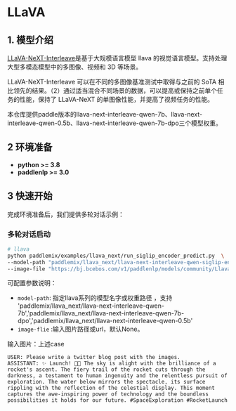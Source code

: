 # LLaVA

## 1. 模型介绍

[LLaVA-NeXT-Interleave](https://llava-vl.github.io/blog/2024-06-16-llava-next-interleave/)是基于大规模语言模型 llava 的视觉语言模型。支持处理大型多模态模型中的多图像、视频和 3D 等场景。

LLaVA-NeXT-Interleave 可以在不同的多图像基准测试中取得与之前的 SoTA 相比领先的结果。（2）通过适当混合不同场景的数据，可以提高或保持之前单个任务的性能，保持了 LLaVA-NeXT 的单图像性能，并提高了视频任务的性能。


本仓库提供paddle版本的llava-next-interleave-qwen-7b、llava-next-interleave-qwen-0.5b、llava-next-interleave-qwen-7b-dpo三个模型权重。


## 2 环境准备
- **python >= 3.8**
- **paddlenlp >= 3.0**

## 3 快速开始
完成环境准备后，我们提供多轮对话示例：

### 多轮对话启动
```bash
# llava
python paddlemix/examples/llava_next/run_siglip_encoder_predict.py  \
--model-path "paddlemix/llava_next/llava-next-interleave-qwen-siglip-encoder-7b" \
--image-file "https://bj.bcebos.com/v1/paddlenlp/models/community/Llava-Next/twitter3.jpeg https://bj.bcebos.com/v1/paddlenlp/models/community/Llava-Next/twitter4.jpeg" \
```
可配置参数说明：
  * `model-path`: 指定llava系列的模型名字或权重路径 ，支持 'paddlemix/llava_next/llava-next-interleave-qwen-7b','paddlemix/llava_next/llava-next-interleave-qwen-7b-dpo','paddlemix/llava_next/llava-next-interleave-qwen-0.5b'
  * `image-flie` :输入图片路径或url，默认None。



输入图片：上述case

```
USER: Please write a twitter blog post with the images.
ASSISTANT: ✨ Launch! 🚀✨ The sky is alight with the brilliance of a rocket's ascent. The fiery trail of the rocket cuts through the darkness, a testament to human ingenuity and the relentless pursuit of exploration. The water below mirrors the spectacle, its surface rippling with the reflection of the celestial display. This moment captures the awe-inspiring power of technology and the boundless possibilities it holds for our future. #SpaceExploration #RocketLaunch
```
